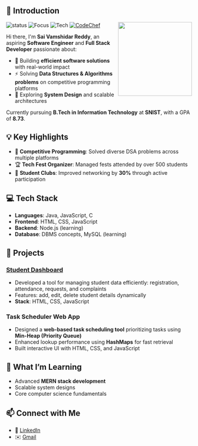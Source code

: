 ## 👋 Introduction


<!--https://user-images.githubusercontent.com/5713670/87202985-820dcb80-c2b6-11ea-9f56-7ec461c497c3.gif-->
<img align='right' src='https://octodex.github.com/images/hula_loop_octodex03.gif' width='200'>



![status](https://img.shields.io/badge/status-learning-brightgreen)
![Focus](https://img.shields.io/badge/focus-FullStack-blue)
![Tech](https://img.shields.io/badge/tech-MERN-orange)
[![CodeChef](https://img.shields.io/badge/CodeChef-5B4638?style=flat&logo=codechef&logoColor=white)](https://www.codechef.com/users/saivamshidar)


Hi there, I'm **Sai Vamshidar Reddy**, an aspiring **Software Engineer** and **Full Stack Developer** passionate about:

- 🔭 Building **efficient software solutions** with real-world impact  
- ⚡ Solving **Data Structures & Algorithms problems** on competitive programming platforms  
- 🌱 Exploring **System Design** and scalable architectures

Currently pursuing **B.Tech in Information Technology** at **SNIST**, with a GPA of **8.73**.

## 💡 Key Highlights

- 🎯 **Competitive Programming**: Solved diverse DSA problems across multiple platforms  
- 🏆 **Tech Fest Organizer**: Managed fests attended by over 500 students  
- 🤝 **Student Clubs**: Improved networking by **30%** through active participation

## 💻 Tech Stack

- **Languages**: Java, JavaScript, C  
- **Frontend**: HTML, CSS, JavaScript  
- **Backend**: Node.js (learning)  
- **Database**: DBMS concepts, MySQL (learning)

## 🚀 Projects

### [Student Dashboard](https://student-dashboard-vd9s.onrender.com/dashboard/)
- Developed a tool for managing student data efficiently: registration, attendance, requests, and complaints  
- Features: add, edit, delete student details dynamically  
- **Stack**: HTML, CSS, JavaScript

### Task Scheduler Web App
- Designed a **web-based task scheduling tool** prioritizing tasks using **Min-Heap (Priority Queue)**  
- Enhanced lookup performance using **HashMaps** for fast retrieval  
- Built interactive UI with HTML, CSS, and JavaScript

## 🌱 What I’m Learning

- Advanced **MERN stack development**  
- Scalable system designs  
- Core computer science fundamentals

## 📫 Connect with Me

- 💼 [LinkedIn](https://www.linkedin.com/in/sai-vamshidar-reddy-825388316/)
- ✉️ [Gmail](mailto:vamshidharreddy045@gmail.com)


